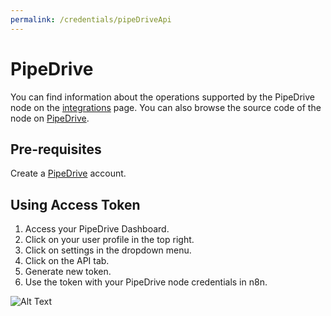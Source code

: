 ```yaml
---
permalink: /credentials/pipeDriveApi
---
```



# PipeDrive
You can find information about the operations supported by the PipeDrive node on the [integrations](https://n8n.io/integrations/n8n-nodes-base.pipedrive) page. You can also browse the source code of the node on [PipeDrive](https://github.com/n8n-io/n8n/tree/master/packages/nodes-base/nodes/Pipedrive).

## Pre-requisites

Create a [PipeDrive](https://pipedrive.com/) account.

## Using Access Token

1. Access your PipeDrive Dashboard.
2. Click on your user profile in the top right.
3. Click on settings in the dropdown menu.
4. Click on the API tab.
5. Generate new token.
6. Use the token with your PipeDrive node credentials in n8n.

![Alt Text](https://i.imgur.com/iB9AEwf.gif)





